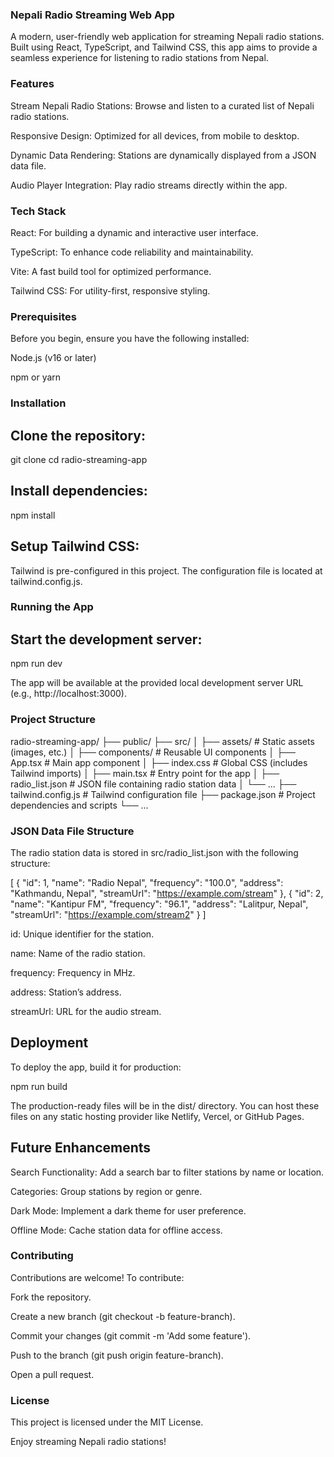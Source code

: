### Nepali Radio Streaming Web App

A modern, user-friendly web application for streaming Nepali radio stations. Built using React, TypeScript, and Tailwind CSS, this app aims to provide a seamless experience for listening to radio stations from Nepal.

### Features

Stream Nepali Radio Stations: Browse and listen to a curated list of Nepali radio stations.

Responsive Design: Optimized for all devices, from mobile to desktop.

Dynamic Data Rendering: Stations are dynamically displayed from a JSON data file.

Audio Player Integration: Play radio streams directly within the app.

### Tech Stack

React: For building a dynamic and interactive user interface.

TypeScript: To enhance code reliability and maintainability.

Vite: A fast build tool for optimized performance.

Tailwind CSS: For utility-first, responsive styling.

### Prerequisites

Before you begin, ensure you have the following installed:

Node.js (v16 or later)

npm or yarn

### Installation

## Clone the repository:

git clone <repository-url>
cd radio-streaming-app

## Install dependencies:

npm install

## Setup Tailwind CSS:
Tailwind is pre-configured in this project. The configuration file is located at tailwind.config.js.

### Running the App

## Start the development server:

npm run dev

The app will be available at the provided local development server URL (e.g., http://localhost:3000).

### Project Structure

radio-streaming-app/
├── public/
├── src/
│   ├── assets/          # Static assets (images, etc.)
│   ├── components/      # Reusable UI components
│   ├── App.tsx          # Main app component
│   ├── index.css        # Global CSS (includes Tailwind imports)
│   ├── main.tsx         # Entry point for the app
│   ├── radio_list.json  # JSON file containing radio station data
│   └── ...
├── tailwind.config.js   # Tailwind configuration file
├── package.json         # Project dependencies and scripts
└── ...

### JSON Data File Structure

The radio station data is stored in src/radio_list.json with the following structure:

[
  {
    "id": 1,
    "name": "Radio Nepal",
    "frequency": "100.0",
    "address": "Kathmandu, Nepal",
    "streamUrl": "https://example.com/stream"
  },
  {
    "id": 2,
    "name": "Kantipur FM",
    "frequency": "96.1",
    "address": "Lalitpur, Nepal",
    "streamUrl": "https://example.com/stream2"
  }
]

id: Unique identifier for the station.

name: Name of the radio station.

frequency: Frequency in MHz.

address: Station’s address.

streamUrl: URL for the audio stream.

## Deployment

To deploy the app, build it for production:

npm run build

The production-ready files will be in the dist/ directory. You can host these files on any static hosting provider like Netlify, Vercel, or GitHub Pages.

## Future Enhancements

Search Functionality: Add a search bar to filter stations by name or location.

Categories: Group stations by region or genre.

Dark Mode: Implement a dark theme for user preference.

Offline Mode: Cache station data for offline access.

### Contributing

Contributions are welcome! To contribute:

Fork the repository.

Create a new branch (git checkout -b feature-branch).

Commit your changes (git commit -m 'Add some feature').

Push to the branch (git push origin feature-branch).

Open a pull request.

### License

This project is licensed under the MIT License.

Enjoy streaming Nepali radio stations!

